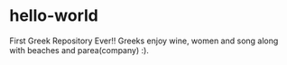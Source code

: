 # hello-world
First Greek Repository Ever!!
Greeks enjoy wine, women and song along with beaches and parea(company) :).
